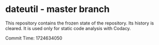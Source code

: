# dateutil - master branch

This repository contains the frozen state of the repository.
Its history is cleared. It is used only for static code
analysis with Codacy.

Commit Time: 1724634050